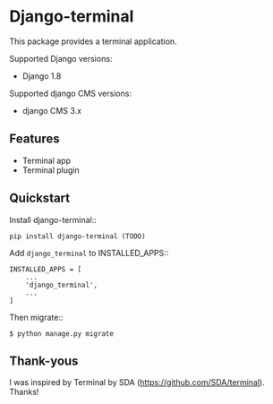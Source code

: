 Django-terminal
===============


This package provides a terminal application.

Supported Django versions:

* Django 1.8


Supported django CMS versions:

* django CMS 3.x


Features
--------

* Terminal app
* Terminal plugin

Quickstart
----------

Install django-terminal::

    pip install django-terminal (TODO)

Add ``django_terminal`` to INSTALLED_APPS::

    INSTALLED_APPS = [
        ...
        'django_terminal',
        ...
    ]

Then migrate::

    $ python manage.py migrate


Thank-yous
----------

I was inspired by Terminal by SDA (https://github.com/SDA/terminal). Thanks!